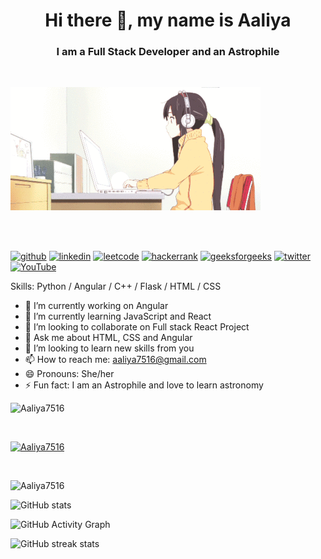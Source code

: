 <h1 align="center"> Hi there 👋, my name is Aaliya </h1>
<h3 align="center"> I am a Full Stack Developer and an Astrophile </h3>
<br>

![Girl typing gif](girl_typing.gif)

<br><br>

[<img src='https://cdn.jsdelivr.net/npm/simple-icons@3.0.1/icons/github.svg' alt='github' height='40'>](https://github.com/Aaliya7516)      [<img src='https://cdn.jsdelivr.net/npm/simple-icons@3.0.1/icons/linkedin.svg' alt='linkedin' height='40'>](https://www.linkedin.com/in/aaliya7516/)      [<img src='https://cdn.jsdelivr.net/npm/simple-icons@3.0.1/icons/leetcode.svg' alt='leetcode' height='40'>](https://leetcode.com/aaliya7516/)      [<img src='https://cdn.jsdelivr.net/npm/simple-icons@3.0.1/icons/hackerrank.svg' alt='hackerrank' height='40'>](https://www.hackerrank.com/aaliya7516)     [<img src='https://cdn.jsdelivr.net/npm/simple-icons@3.0.1/icons/geeksforgeeks.svg' alt='geeksforgeeks' height='40'>](https://auth.geeksforgeeks.org/user/User_vbm6)     [<img src='https://cdn.jsdelivr.net/npm/simple-icons@3.0.1/icons/twitter.svg' alt='twitter' height='40'>](https://twitter.com/unknown15184522)      [<img src='https://cdn.jsdelivr.net/npm/simple-icons@3.0.1/icons/youtube.svg' alt='YouTube' height='40'>](https://www.youtube.com/channel/UCneS5EQ6TxCYZEbNyrilX8Q)

Skills: Python / Angular / C++ / Flask / HTML / CSS

- 🔭 I’m currently working on Angular 
- 🌱 I’m currently learning JavaScript and React 
- 👯 I’m looking to collaborate on Full stack React Project 
- 💬 Ask me about HTML, CSS and Angular 
- 🤔 I’m looking to learn new skills from you
- 📫 How to reach me: aaliya7516@gmail.com 
- 😄 Pronouns: She/her 
- ⚡ Fun fact: I am an Astrophile and love to learn astronomy  

<p align="left"> <img src="https://komarev.com/ghpvc/?username=Aaliya7516&label=Profile%20views&color=0e75b6&style=flat" alt="Aaliya7516" /> </p><br>

<p align="left"> <a href="https://github.com/ryo-ma/github-profile-trophy"><img src="https://github-profile-trophy.vercel.app/?username=Aaliya7516" alt="Aaliya7516" /></a></p><br>

<p><img align="left" src="https://github-readme-stats.vercel.app/api/top-langs?username=Aaliya7516&show_icons=true&locale=en&layout=compact" alt="Aaliya7516" /></p><br>

![GitHub stats](https://github-readme-stats.vercel.app/api?username=Aaliya7516&show_icons=true)  

![GitHub Activity Graph](https://activity-graph.herokuapp.com/graph?username=Aaliya7516)  

![GitHub streak stats](https://github-readme-streak-stats.herokuapp.com/?user=Aaliya7516)  

